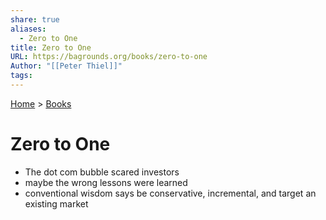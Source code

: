 ```yaml
---
share: true
aliases:
  - Zero to One
title: Zero to One
URL: https://bagrounds.org/books/zero-to-one
Author: "[[Peter Thiel]]"
tags: 
---
```

[Home](../index.md) > [Books](./index.md)  
# Zero to One  
- The dot com bubble scared investors  
- maybe the wrong lessons were learned  
- conventional wisdom says be conservative, incremental, and target an existing market  
